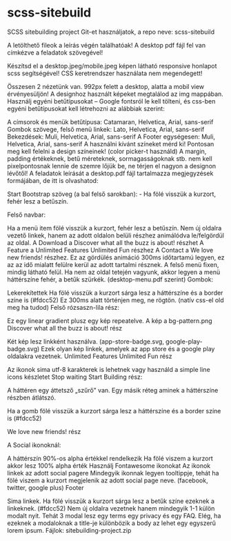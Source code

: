 # scss-sitebuild

SCSS sitebuilding project
Git-et használjatok, a repo neve: scss-sitebuild

A letölthető fileok a leírás végén találhatóak! A desktop pdf fájl fel van címkézve a feladatok szövegével!

Készítsd el a desktop.jpeg/mobile.jpeg képen látható responsive honlapot scss segítségével!
CSS keretrendszer használata nem megendegett!

Összesen 2 nézetünk van. 992px felett a desktop, alatta a mobil view érvényesüljön! A designhoz használt képeket megtalálod az img mappában. Használj egyéni betűtípusokat – Google fontsról le kell tölteni, és css-ben egyéni betűtípusokat kell létrehozni az alábbiak szerint:

A címsorok és menük betűtípusa: Catamaran, Helvetica, Arial, sans-serif
Gombok szövege, felső menü linkek: Lato, Helvetica, Arial, sans-serif
Bekezdések: Muli, Helvetica, Arial, sans-serif
A Footer egységesen: Muli, Helvetica, Arial, sans-serif
A használni kívánt színeket mérd ki! Pontosan meg kell felelni a design színeinek! (color picker-t használd) A margin, padding értékeknek, betű méreteknek, sormagasságoknak stb. nem kell pixelpontosnak lennie de szemre lőjük be, ne térjen el nagyon a designon lévőtől! A feladatok leírását a desktop.pdf fájl tartalmazza megjegyzések formájában, de itt is olvashatod:

Start Bootstrap szöveg (a bal felső sarokban): - Ha fölé visszük a kurzort, fehér lesz a betűszín.

Felső navbar:

Ha a menü item fölé visszük a kurzort, fehér lesz a betűszín.
Nem új oldalra vezető linkek, hanem az adott oldalon belüli részhez animálódva le/felgördül az oldal.
A Download a Discover what all the buzz is about! részhet
A Feature a Unlimited Features Unlimited Fun részhez
A Contact a We love new friends! részhez.
Ez az gördülés animáció 300ms időtartamú legyen, ez az az idő mialatt felülre kerül az adott tartalmi résznek.
A felső menü fixen, mindig látható felül. Ha nem az oldal tetején vagyunk, akkor legyen a menü háttérszíne fehér, a betűk szürkék. (desktop-menu.pdf szerint)
Gombok:

Lekerekítettek
Ha fölé visszük a kurzort sárga lesz a háttérszíne és a border színe is (#fdcc52) Ez 300ms alatt történjen meg, ne rögtön. (natív css-el old meg ha tudod)
Felső rózsaszn-lila rész:

Ez egy linear gradient plusz egy kép repeatelve.
A kép a bg-pattern.png
Discover what all the buzz is about! rész

Két kép lesz linkként használva. (app-store-badge.svg, google-play-badge.svg)
Ezek olyan kép linkek, amelyek az app store és a google play oldalakra vezetnek.
Unlimited Features Unlimited Fun rész

Az ikonok sima utf-8 karakterek is lehetnek vagy használd a simple line icons készletet
Stop waiting Start Building rész:

A háttéren egy áttetsző „szűrő" van. Egy másik réteg aminek a háttérszíne részben átlátszó.

Ha a gomb fölé visszük a kurzort sárga lesz a háttérszíne és a border színe is (#fdcc52)

We love new friends! rész

A Social ikonoknál:

A háttérszín 90%-os alpha értékkel rendelkezik
Ha fölé viszem a kurzort akkor lesz 100% alpha érték
Használj Fontawesome ikonokat
Az ikonok linkek az adott social pagere
Mindegyik ikonnak legyen tooltippje, tehát ha fölé viszem a kurzort megjelenik az adott social page neve. (facebook, twitter, google plus)
Footer

Sima linkek. Ha fölé visszük a kurzort sárga lesz a betűk színe ezeknek a linkeknek. (#fdcc52)
Nem új oldalra vezetnek hanem mindegyik 1-1 külön modalt nyit.
Tehát 3 modal lesz egy terms egy privacy és egy FAQ.
Elég, ha ezeknek a modaloknak a title-je különbözik a body az lehet egy egyszerű lorem ipsum.
Fájlok: sitebuilding-project.zip
